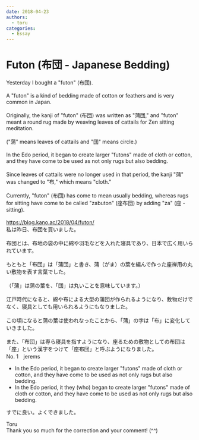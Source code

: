 ```yaml
---
date: 2018-04-23
authors:
  - toru
categories:
  - Essay
---
```


<h1 id="subject_show">Futon (布団 - Japanese Bedding) </h1>
<div class="date" hidden>Apr 23, 2018 20:18</div>
<div id="post"><div id="body_show_ori">
Yesterday I bought a "futon" (布団).<br/><br/>A "futon" is a kind of bedding made of cotton or feathers and is very common in Japan.<br/><br/>Originally, the kanji of "futon" (布団) was written as "蒲団," and "futon" meant a round rug made by weaving leaves of cattails for Zen sitting meditation.<br/><br/>("蒲" means leaves of cattails and "団" means circle.)<br/><br/>In the Edo period, it began to create larger "futons" made of cloth or cotton, and they have come to be used as not only rugs but also bedding.<br/><br/>Since leaves of cattails were no longer used in that period, the kanji "蒲" was changed to "布," which means "cloth."<br/><br/>Currently, "futon" (布団) has come to mean usually bedding, whereas rugs for sitting have come to be called "zabuton" (座布団) by adding "za" (座 - sitting).<br/><br/><a href="https://blog.kano.ac/2018/04/futon/" target="_blank">https://blog.kano.ac/2018/04/futon/</a>
</div></div>

<!-- more -->

<div id="post_ja"><div id="body_show_mo">
私は昨日、布団を買いました。<br/><br/>布団とは、布地の袋の中に綿や羽毛などを入れた寝具であり、日本で広く用いられています。<br/><br/>もともと「布団」は「蒲団」と書き、蒲（がま）の葉を編んで作った座禅用の丸い敷物を表す言葉でした。<br/><br/>（「蒲」は蒲の葉を、「団」は丸いことを意味しています。）<br/><br/>江戸時代になると、綿や布による大型の蒲団が作られるようになり、敷物だけでなく、寝具としても用いられるようにもなりました。<br/><br/>この頃になると蒲の葉は使われなったことから、「蒲」の字は「布」に変化していきました。<br/><br/>また、「布団」は専ら寝具を指すようになり、座るための敷物としての布団は「座」という漢字をつけて「座布団」と呼ぶようになりました。
</div></div>
<div id="block"><div class="first_name"> No. 1　<span class="just_name">jerems</span></div><div id="block2">
<ul class="correction_field">
<li class="incorrect">In the Edo period, it began to create larger "futons" made of cloth or cotton, and they have come to be used as not only rugs but also bedding.</li>
<li class="corrected correct">
In the Edo period, <span class="sline">it</span> <span class="f_blue">they</span> <span class="f_blue">(who) </span>began to create larger "futons" made of cloth or cotton, and they have come to be used as not only rugs but also bedding.
</li>
</ul>
<p class="comment_small">
 すでに良い。よくできました。
</p>

</div><div class="name"><span class="just_name">Toru</span><br>
Thank you so much for the correction and your comment! (^^)
</div>
</div>
